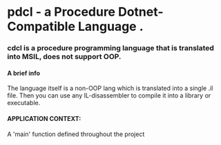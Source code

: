 # pdcl - a **P**rocedure **D**otnet-**C**ompatible **L**anguage .
### cdcl is a procedure programming language that is translated into MSIL, does not support OOP.

#### A brief info

The language itself is a non-OOP lang which is translated into a single .il file. 
Then you can use any IL-disassembler to compile it into a library or executable.
 

#### APPLICATION CONTEXT:
A 'main' function defined throughout the project
